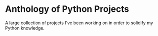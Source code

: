 # Anthology of Python Projects
A large collection of projects I've been working on in order to solidify my Python knowledge.
